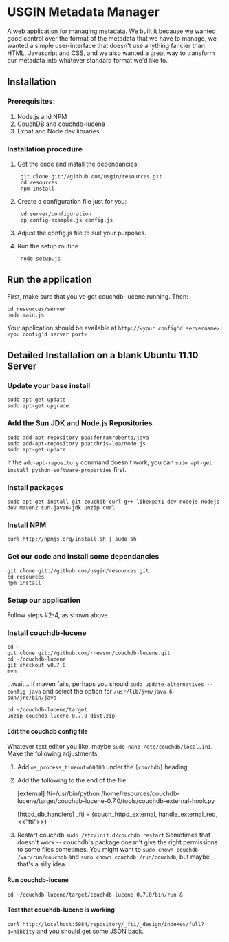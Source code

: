 # USGIN Metadata Manager

A web application for managing metadata. We built it because we wanted good control over the format of the metadata
that we have to manage, we wanted a simple user-interface that doesn't use anything fancier than HTML, Javascript and
CSS, and we also wanted a great way to transform our metadata into whatever standard format we'd like to.

## Installation
### Prerequisites:
1. Node.js and NPM
2. CouchDB and couchdb-lucene
3. Expat and Node dev libraries

### Installation procedure
1. Get the code and install the dependancies:

	    git clone git://github.com/usgin/resources.git
	    cd resources
	    npm install

2. Create a configuration file just for you:

	    cd server/configuration
	    cp config-example.js config.js
	
3. Adjust the config.js file to suit your purposes.
4. Run the setup routine

	    node setup.js
	
## Run the application
First, make sure that you've got couchdb-lucene running. Then:

	cd resources/server
	node main.js
	
Your application should be available at `http://<your config'd servername>:<you config'd server port>`

## Detailed Installation on a blank Ubuntu 11.10 Server
### Update your base install

	sudo apt-get update
	sudo apt-get upgrade
	
### Add the Sun JDK and Node.js Repositories

	sudo add-apt-repository ppa:ferramroberto/java
	sudo add-apt-repository ppa:chris-lea/node.js
	sudo apt-get update
	
If the `add-apt-repository` command doesn't work, you can `sudo apt-get install python-software-properties` first.

### Install packages

	sudo apt-get install git couchdb curl g++ libexpat1-dev nodejs nodejs-dev maven2 sun-java6-jdk unzip curl
	
### Install NPM

	curl http://npmjs.org/install.sh | sudo sh
	
### Get our code and install some dependancies

	git clone git://github.com/usgin/resources.git
	cd resources
	npm install
	
### Setup our application
Follow steps #2-4, as shown above
	
### Install couchdb-lucene

	cd ~
	git clone git://github.com/rnewson/couchdb-lucene.git
	cd ~/couchdb-lucene
	git checkout v0.7.0
	mvn
	
...wait...
If maven fails, perhaps you should `sudo update-alternatives --config java` and select the option for `/usr/lib/jvm/java-6-sun/jre/bin/java`

	cd ~/couchdb-lucene/target
	unzip couchdb-lucene-0.7.0-dist.zip
	
#### Edit the couchdb config file
Whatever text editor you like, maybe `sudo nano /etc/couchdb/local.ini`. Make the following adjustments:
1. Add `os_process_timeout=60000` under the `[couchdb]` heading
2. Add the following to the end of the file:

	[external]
	fti=/usr/bin/python /home/resources/couchdb-lucene/target/couchdb-lucene-0.7.0/tools/couchdb-external-hook.py

	[httpd_db_handlers]
	_fti = {couch_httpd_external, handle_external_req, <<"fti">>}
		
3. Restart couchdb `sudo /etc/init.d/couchdb restart`
Sometimes that doesn't work -- couchdb's package doesn't give the right permissions to some files sometimes.
You might want to `sudo chown couchdb /var/run/couchdb` and `sudo chown couchdb /run/couchdb`, but maybe that's a silly idea.

#### Run couchdb-lucene

	cd ~/couchdb-lucene/target/couchdb-lucene-0.7.0/bin/run &
	
#### Test that couchdb-lucene is working
`curl http://localhost:5984/repository/_fti/_design/indexes/full?q=hibbity` and you should get some JSON back.


